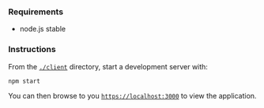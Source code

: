 ### Requirements

- node.js stable


### Instructions

From the [`./client`](./client) directory, start a development server with:

```
npm start
```

You can then browse to you [`https://localhost:3000`](https://localhost:3000) to view the application. 